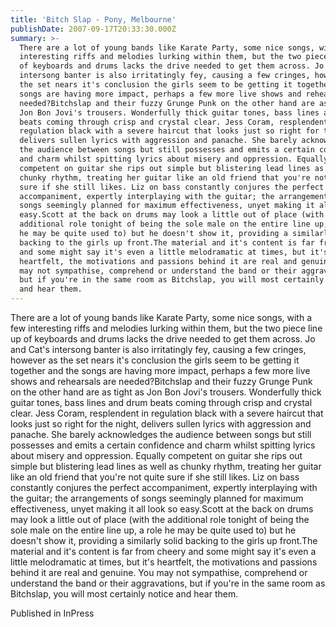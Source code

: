 ```yaml
---
title: 'Bitch Slap - Pony, Melbourne'
publishDate: 2007-09-17T20:33:30.000Z
summary: >-
  There are a lot of young bands like Karate Party, some nice songs, with a few
  interesting riffs and melodies lurking within them, but the two piece line up
  of keyboards and drums lacks the drive needed to get them across. Jo and Cat's
  intersong banter is also irritatingly fey, causing a few cringes, however as
  the set nears it's conclusion the girls seem to be getting it together and the
  songs are having more impact, perhaps a few more live shows and rehearsals are
  needed?Bitchslap and their fuzzy Grunge Punk on the other hand are as tight as
  Jon Bon Jovi's trousers. Wonderfully thick guitar tones, bass lines and drum
  beats coming through crisp and crystal clear. Jess Coram, resplendent in
  regulation black with a severe haircut that looks just so right for the night,
  delivers sullen lyrics with aggression and panache. She barely acknowledges
  the audience between songs but still possesses and emits a certain confidence
  and charm whilst spitting lyrics about misery and oppression. Equally
  competent on guitar she rips out simple but blistering lead lines as well as
  chunky rhythm, treating her guitar like an old friend that you're not quite
  sure if she still likes. Liz on bass constantly conjures the perfect
  accompaniment, expertly interplaying with the guitar; the arrangements of
  songs seemingly planned for maximum effectiveness, unyet making it all look so
  easy.Scott at the back on drums may look a little out of place (with the
  additional role tonight of being the sole male on the entire line up, a role
  he may be quite used to) but he doesn't show it, providing a similarly solid
  backing to the girls up front.The material and it's content is far from cheery
  and some might say it's even a little melodramatic at times, but it's
  heartfelt, the motivations and passions behind it are real and genuine. You
  may not sympathise, comprehend or understand the band or their aggravations,
  but if you're in the same room as Bitchslap, you will most certainly notice
  and hear them.
---
```

There are a lot of young bands like Karate Party, some nice songs, with a few interesting riffs and melodies lurking within them, but the two piece line up of keyboards and drums lacks the drive needed to get them across. Jo and Cat's intersong banter is also irritatingly fey, causing a few cringes, however as the set nears it's conclusion the girls seem to be getting it together and the songs are having more impact, perhaps a few more live shows and rehearsals are needed?Bitchslap and their fuzzy Grunge Punk on the other hand are as tight as Jon Bon Jovi's trousers. Wonderfully thick guitar tones, bass lines and drum beats coming through crisp and crystal clear. Jess Coram, resplendent in regulation black with a severe haircut that looks just so right for the night, delivers sullen lyrics with aggression and panache. She barely acknowledges the audience between songs but still possesses and emits a certain confidence and charm whilst spitting lyrics about misery and oppression. Equally competent on guitar she rips out simple but blistering lead lines as well as chunky rhythm, treating her guitar like an old friend that you're not quite sure if she still likes. Liz on bass constantly conjures the perfect accompaniment, expertly interplaying with the guitar; the arrangements of songs seemingly planned for maximum effectiveness, unyet making it all look so easy.Scott at the back on drums may look a little out of place (with the additional role tonight of being the sole male on the entire line up, a role he may be quite used to) but he doesn't show it, providing a similarly solid backing to the girls up front.The material and it's content is far from cheery and some might say it's even a little melodramatic at times, but it's heartfelt, the motivations and passions behind it are real and genuine. You may not sympathise, comprehend or understand the band or their aggravations, but if you're in the same room as Bitchslap, you will most certainly notice and hear them.


Published in InPress
